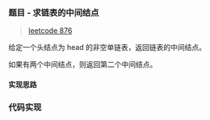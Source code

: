 ### 题目 - 求链表的中间结点

> [leetcode 876](https://leetcode-cn.com/problems/middle-of-the-linked-list/)

给定一个头结点为 head 的非空单链表，返回链表的中间结点。

如果有两个中间结点，则返回第二个中间结点。

#### 实现思路

### 代码实现

```js

```
